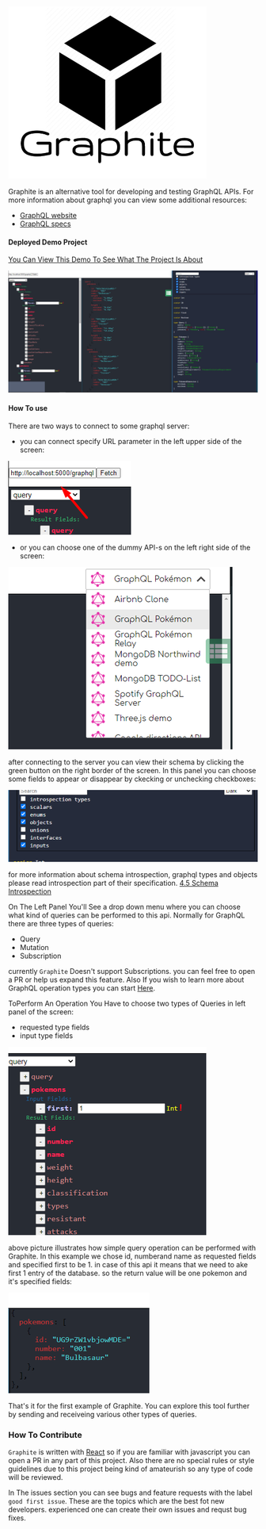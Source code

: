 
![alt text](readmePics/logo.png)


Graphite is an alternative tool for developing and testing GraphQL APIs. 
For more information about graphql you can view some additional resources:

* [GraphQL website](https://graphql.org/)
* [GraphQL specs](https://spec.graphql.org/June2018/)

#### Deployed Demo Project
[You Can View This Demo To See What The Project Is About](https://rezga12.github.io/Graphite/)

![alt text](readmePics/screen.png)


#### How To use

There are two ways to connect to some graphql server:

* you can connect specify URL parameter in the left upper side of the screen:

![alt text](readmePics/input_url.png)

* or you can choose one of the dummy API-s on the left right side of the screen:

![alt text](readmePics/right_bar.png)

after connecting to the server you can view their schema by clicking the green button on the right border of the screen.
In this panel you can choose some fields to appear or disappear by ckecking or unchecking checkboxes:

![alt text](readmePics/shcekboxes.png)

for more information about schema introspection, graphql types and objects please read introspection part of their specification.
[4.5 Schema Introspection](https://spec.graphql.org/June2018/#sec-Schema-Introspection)

On The Left Panel You'll See a drop down menu where you can choose what kind of queries can be performed to this api. Normally
for GraphQL there are three types of queries:
* Query
* Mutation
* Subscription

currently `Graphite` Doesn't support Subscriptions. you can feel free to open a PR or help us expand this feature.
Also If you wish to learn more about GraphQL operation types you can start [Here](https://graphql.org/learn/queries/).

ToPerform An Operation You Have to choose two types of Queries in left panel of the screen:
* requested type fields
* input type fields

![alt text](readmePics/querry.png)

above picture illustrates how simple query operation can be performed with Graphite. In this example we chose id, numberand name 
as requested fields and specified first to be 1. in case of this api it means that we need to ake first 1 entry of the
database. so the return value will be one pokemon and it's specified fields: 

![alt text](readmePics/results.png)

That's it for the first example of Graphite. You can explore this tool further by sending and 
receiveing various other types of queries.

### How To Contribute

`Graphite` is written with [React](https://reactjs.org/) so if you are familiar with javascript you can open a PR
in any part of this project. Also there are no special rules or style guidelines due to this project being kind of amateurish
so any type of code will be reviewed.

In The issues section you can see bugs and feature requests with the label `good first issue`. These are the topics which are the best
fot new developers. experienced one can create their own issues and requst bug fixes.
